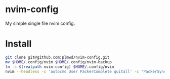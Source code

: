 # nvim-config
My simple single file nvim config.

# Install
```sh
git clone git@github.com:plmwd/nvim-config.git
mv $HOME/.config/nvim $HOME/.config/nvim-backup
ln -s $(realpath nvim-config) $HOME/.config/nvim
nvim --headless -c 'autocmd User PackerComplete quitall' -c 'PackerSync'
```

